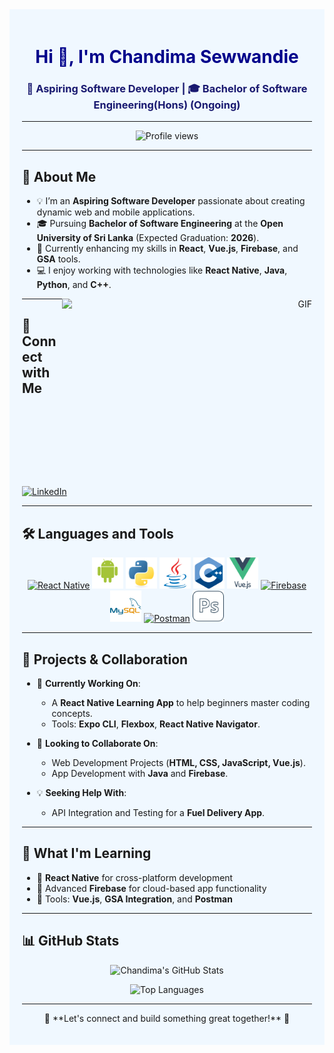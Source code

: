 <div style="background-color: rgb(240, 248, 255); padding: 20px;">

<h1 align="center" style="color: rgb(0, 0, 139);">Hi 👋, I'm Chandima Sewwandie</h1>
<h3 align="center" style="color: rgb(25, 25, 112);">🚀 Aspiring Software Developer | 🎓 Bachelor of Software Engineering(Hons) (Ongoing)</h3>

---

<p align="center">
    <img src="https://komarev.com/ghpvc/?username=kdcssewwandie&label=Profile%20views&color=0e75b6&style=flat" alt="Profile views"/>
</p>

---

## 🎯 **About Me**

- 💡 I’m an **Aspiring Software Developer** passionate about creating dynamic web and mobile applications.  
- 🎓 Pursuing **Bachelor of Software Engineering** at the **Open University of Sri Lanka** (Expected Graduation: **2026**).  
- 🌱 Currently enhancing my skills in **React**, **Vue.js**, **Firebase**, and **GSA** tools.  
- 💻 I enjoy working with technologies like **React Native**, **Java**, **Python**, and **C++**.  

<a target="_blank" align="right">
  <img align="right" top="500" height="300" width="400" alt="GIF" src="https://media.giphy.com/media/SvUG5pWr9PONbNTnWo/giphy.gif">
</a>

---

## 🔗 **Connect with Me**
<p align="left">
    <a href="https://linkedin.com/in/chandima sewvandi" target="_blank">
        <img src="https://img.shields.io/badge/LinkedIn-0A66C2?logo=linkedin&logoColor=white" alt="LinkedIn"/>
    </a>
</p>

---

## 🛠️ **Languages and Tools**  
<p align="center">
    <a href="https://reactnative.dev/" target="_blank"><img src="https://reactnative.dev/img/header_logo.svg" alt="React Native" width="50" height="50"/></a>
    <a href="https://developer.android.com" target="_blank"><img src="https://raw.githubusercontent.com/devicons/devicon/master/icons/android/android-original-wordmark.svg" alt="Android" width="50" height="50"/></a>
    <a href="https://www.python.org" target="_blank"><img src="https://raw.githubusercontent.com/devicons/devicon/master/icons/python/python-original.svg" alt="Python" width="50" height="50"/></a>
    <a href="https://www.java.com" target="_blank"><img src="https://raw.githubusercontent.com/devicons/devicon/master/icons/java/java-original.svg" alt="Java" width="50" height="50"/></a>
    <a href="https://www.w3schools.com/cpp/" target="_blank"><img src="https://raw.githubusercontent.com/devicons/devicon/master/icons/cplusplus/cplusplus-original.svg" alt="C++" width="50" height="50"/></a>
    <a href="https://vuejs.org/" target="_blank"><img src="https://raw.githubusercontent.com/devicons/devicon/master/icons/vuejs/vuejs-original-wordmark.svg" alt="Vue.js" width="50" height="50"/></a>
    <a href="https://firebase.google.com/" target="_blank"><img src="https://www.vectorlogo.zone/logos/firebase/firebase-icon.svg" alt="Firebase" width="50" height="50"/></a>
    <a href="https://www.mysql.com/" target="_blank"><img src="https://raw.githubusercontent.com/devicons/devicon/master/icons/mysql/mysql-original-wordmark.svg" alt="MySQL" width="50" height="50"/></a>
    <a href="https://www.postman.com/" target="_blank"><img src="https://www.vectorlogo.zone/logos/getpostman/getpostman-icon.svg" alt="Postman" width="50" height="50"/></a>
    <a href="https://www.photoshop.com/" target="_blank"><img src="https://raw.githubusercontent.com/devicons/devicon/master/icons/photoshop/photoshop-line.svg" alt="Photoshop" width="50" height="50"/></a>
</p>

---

## 🚀 **Projects & Collaboration**

- 🌟 **Currently Working On**:  
   - A **React Native Learning App** to help beginners master coding concepts.  
   - Tools: **Expo CLI**, **Flexbox**, **React Native Navigator**.  

- 🤝 **Looking to Collaborate On**:  
   - Web Development Projects (**HTML, CSS, JavaScript, Vue.js**).  
   - App Development with **Java** and **Firebase**.  

- 💡 **Seeking Help With**:  
   - API Integration and Testing for a **Fuel Delivery App**.  

---

## 🎨 **What I'm Learning**
- 🔹 **React Native** for cross-platform development  
- 🔹 Advanced **Firebase** for cloud-based app functionality  
- 🔹 Tools: **Vue.js**, **GSA Integration**, and **Postman**  

---

## 📊 **GitHub Stats**

<p align="center">
  <img src="https://github-readme-stats.vercel.app/api?username=kdcssewwandie&show_icons=true&theme=radical" alt="Chandima's GitHub Stats" />
</p>

<p align="center">
  <img src="https://github-readme-stats.vercel.app/api/top-langs/?username=kdcssewwandie&layout=compact&theme=radical" alt="Top Languages" />
</p>

---

<p align="center">
    🎯 **Let's connect and build something great together!** 🚀  
</p>

</div>
